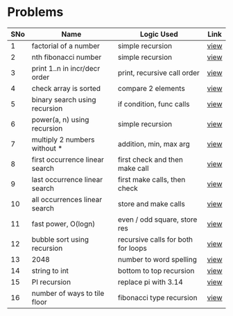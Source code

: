 # Problems

SNo | Name | Logic Used | Link |
----|------|------------|------|
1 | factorial of a number | simple recursion | [view](factorial.cpp)
2 | nth fibonacci number | simple recursion | [view](fibonacci_number.cpp)
3 | print 1..n in incr/decr order | print, recursive call order | [view](increasing_decreasing_numbers.cpp) 
4 | check array is sorted | compare 2 elements | [view](check_array_sorted.cpp)
5 | binary search using recursion | if condition, func calls | [view](binary_search.cpp)
6 | power(a, n) using recursion | simple recursion | [view](power.cpp)
7 | multiply 2 numbers without * | addition, min, max arg | [view](multiply.cpp)
8 | first occurrence linear search | first check and then make call | [view](first_occurrence.cpp)
9 | last occurrence linear search | first make calls, then check | [view](last_occurrence.cpp)
10 | all occurrences linear search | store and make calls | [view](all_occurrences.cpp)
11 | fast power, O(logn) | even / odd square, store res | [view](fast_power.cpp)
12 | bubble sort using recursion | recursive calls for both for loops | [view](bubble_sort_recursion.cpp)
13 | 2048 | number to word spelling | [view](2048.cpp)
14 | string to int | bottom to top recursion | [view](string_to_int.cpp)
15 | PI recursion | replace pi with 3.14 | [view](pi_recursion.cpp)
16 | number of ways to tile floor | fibonacci type recursion | [view](tiling_recursion.cpp)